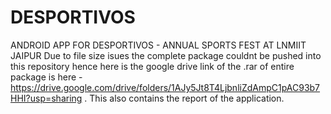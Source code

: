 # DESPORTIVOS
ANDROID APP FOR DESPORTIVOS - ANNUAL SPORTS FEST AT LNMIIT JAIPUR
Due to file size isues the complete package couldnt be pushed into this repository hence here is the google drive link of the .rar of entire package is here - https://drive.google.com/drive/folders/1AJy5Jt8T4LjbnliZdAmpC1pAC93b7HHI?usp=sharing . This also contains the report of the application.
